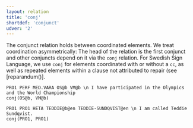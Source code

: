 ```yaml
---
layout: relation
title: 'conj'
shortdef: 'conjunct'
udver: '2'
---
```


The conjunct relation holds between coordinated elements. We treat
coordination asymmetrically: The head of the relation is the first
conjunct and other conjuncts depend on it via the `conj` relation. 
For Swedish Sign Language, we use `conj` for elements coordinated with or without a 
`cc`, as well as repeated elements within a clause not attributed to repair (see [reparandum()].

~~~ sdparse
PRO1 PERF MED.VARA OS@b VM@b \n I have participated in the Olympics and the World Championship
conj(OS@b, VM@b)
~~~

~~~ sdparse
PRO1 PRO1 HETA TEDDIE@b@en TEDDIE-SUNDQVIST@en \n I am called Teddie Sundqvist.
conj(PRO1, PRO1)
~~~	
<!-- Interlanguage links updated Po 6. listopadu 2023, 21:42:41 CET -->

